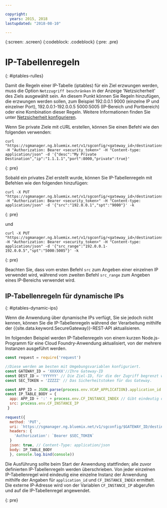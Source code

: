 ```yaml
---

copyright:
  years: 2015, 2018
lastupdated: "2018-08-10"

---
```

{:screen: .screen}
{:codeblock: .codeblock}
{:pre: .pre}

# IP-Tabellenregeln
{: #iptables-rulles}

Damit die Regeln einer IP-Tabelle (iptables) für ein Ziel erzwungen werden, muss die Option `Netzzugriff beschränken` in der Anzeige 'Netzsicherheit' des Ziels ausgewählt sein. An diesem Punkt können Sie Regeln hinzufügen, die erzwungen werden sollen, zum Beispiel 192.0.0.1 9000 (einzelne IP und einzelner Port), 192.0.0.1-192.0.0.5 5000:5005 (IP-Bereich und Portbereich) oder eine Kombination dieser Regeln. Weitere Informationen finden Sie unter [Netzsicherheit konfigurieren](/docs/services/SecureGateway/securegateway_destination.html#dest-network-security).

Wenn Sie private Ziele mit cURL erstellen, können Sie einen Befehl wie den folgenden verwenden:

```
curl "https://sgmanager.ng.bluemix.net/v1/sgconfig/<gateway_id>/destinations" -H "Authorization: Bearer <security_token>" -H "Content-type: application/json" -d '{"desc":"My Private Destination","ip":"1.1.1.1","port":8000,"private":true}'
```
{: pre}

Sobald ein privates Ziel erstellt wurde, können Sie IP-Tabellenregeln mit Befehlen wie den folgenden hinzufügen:

```
curl -X PUT "https://sgmanager.ng.bluemix.net/v1/sgconfig/<gateway_id>/destinations/<destination_id>/ipTableRule" -H "Authorization: Bearer <security_token>" -H "Content-type: application/json" -d '{"src":"192.0.0.1","spt":"9000"}' -k
```
{: pre}

und

```
curl -X PUT "https://sgmanager.ng.bluemix.net/v1/sgconfig/<gateway_id>/destinations/<destination_id>/ipTableRule" -H "Authorization: Bearer <security_token>" -H "Content-type: application/json" -d '{"src_range":"192.0.0.1-192.0.0.5","spt":"5000:5005"}' -k
```
{: pre}

Beachten Sie, dass vom ersten Befehl `src` zum Angeben einer einzelnen IP verwendet wird, während vom zweiten Befehl `src_range` zum Angeben eines IP-Bereichs verwendet wird.

## IP-Tabellenregeln für dynamische IPs
{: #iptables-dynamic-ips}

Wenn die Anwendung über dynamische IPs verfügt, Sie sie jedoch nicht kennen, können Sie die IP-Tabellenregeln während der Verarbeitung mithilfe der {{site.data.keyword.SecureGateway}}-REST-API aktualisieren.

Im folgenden Beispiel werden IP-Tabellenregeln von einem kurzen Node.js-Programm für eine Cloud Foundry-Anwendung aktualisiert, von der mehrere Instanzen ausgeführt werden.

```javascript
const request = require('request')

//Diese werden am besten mit Umgebungsvariablen konfiguriert.
const GATEWAY_ID = 'XXXXXX'//Ihre Gateway-ID
const DEST_ID = 'YYYYYY' // Die Ziel-ID, für die der Zugriff begrenzt werden soll.
const SEC_TOKEN = 'ZZZZZ' // Das Sicherheitstoken für das Gateway.

const APP_ID = JSON.parse(process.env.VCAP_APPLICATION).application_id
const IP_TABLE_BODY = {
  app: APP_ID + ':' + process.env.CF_INSTANCE_INDEX // Gibt eindeutig die App und Instanz für die IP-Tabellenregel an.
  src: process.env.CF_INSTANCE_IP
 }
 
request({
  method: 'PUT',
  uri: `https://sgmanager.ng.bluemix.net/v1/sgconfig/$GATEWAY_ID/destinations/$DEST_ID/ipTableRule`
  headers: {
    'Authorization': `Bearer $SEC_TOKEN`
  }
  json: true, // Content-Type: application/json
  body: IP_TABLE_BODY
  }, console.log.bind(console)) 
```

Die Ausführung sollte beim Start der Anwendung stattfinden; alle zuvor definierten IP-Tabellenregeln werden überschrieben. Von jeder einzelnen IP-Tabellenregel wird eindeutig eine einzelne Instanz der Anwendung mithilfe der Angaben für `application_id` und `CF_INSTANCE_INDEX` ermittelt. Die externe
IP-Adresse wird von der Variablen `CF_INSTANCE_IP` abgerufen und auf die IP-Tabellenregel angewendet.


{: pre}
